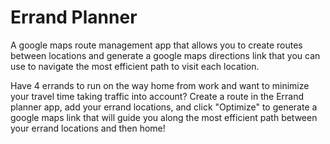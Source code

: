 # Errand Planner

A google maps route management app that allows you to create routes between
locations and generate a google maps directions link that you can use to
navigate the most efficient path to visit each location.

Have 4 errands to run on the way home from work and want to minimize
your travel time taking traffic into account? Create a route in the Errand
planner app, add your errand locations, and click "Optimize" to generate a
google maps link that will guide you along the most efficient path between
your errand locations and then home!
